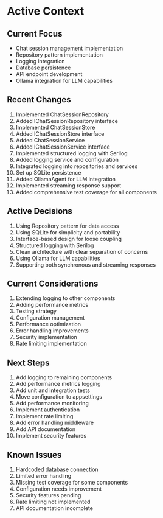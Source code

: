 # Active Context

## Current Focus
- Chat session management implementation
- Repository pattern implementation
- Logging integration
- Database persistence
- API endpoint development
- Ollama integration for LLM capabilities

## Recent Changes
1. Implemented ChatSessionRepository
2. Added IChatSessionRepository interface
3. Implemented ChatSessionStore
4. Added IChatSessionStore interface
5. Added ChatSessionService
6. Added IChatSessionService interface
7. Implemented structured logging with Serilog
8. Added logging service and configuration
9. Integrated logging into repositories and services
10. Set up SQLite persistence
11. Added OllamaAgent for LLM integration
12. Implemented streaming response support
13. Added comprehensive test coverage for all components

## Active Decisions
1. Using Repository pattern for data access
2. Using SQLite for simplicity and portability
3. Interface-based design for loose coupling
4. Structured logging with Serilog
5. Clean architecture with clear separation of concerns
6. Using Ollama for LLM capabilities
7. Supporting both synchronous and streaming responses

## Current Considerations
1. Extending logging to other components
2. Adding performance metrics
3. Testing strategy
4. Configuration management
5. Performance optimization
6. Error handling improvements
7. Security implementation
8. Rate limiting implementation

## Next Steps
1. Add logging to remaining components
2. Add performance metrics logging
3. Add unit and integration tests
4. Move configuration to appsettings
5. Add performance monitoring
6. Implement authentication
7. Implement rate limiting
8. Add error handling middleware
9. Add API documentation
10. Implement security features

## Known Issues
1. Hardcoded database connection
2. Limited error handling
3. Missing test coverage for some components
4. Configuration needs improvement
5. Security features pending
6. Rate limiting not implemented
7. API documentation incomplete 